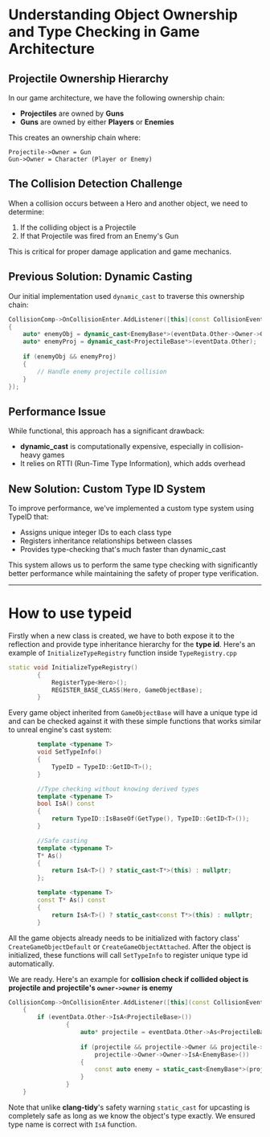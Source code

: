 # Understanding Object Ownership and Type Checking in Game Architecture

## Projectile Ownership Hierarchy

In our game architecture, we have the following ownership chain:
- **Projectiles** are owned by **Guns**
- **Guns** are owned by either **Players** or **Enemies**

This creates an ownership chain where:
```
Projectile->Owner = Gun
Gun->Owner = Character (Player or Enemy)
```

## The Collision Detection Challenge

When a collision occurs between a Hero and another object, we need to determine:

1. If the colliding object is a Projectile
2. If that Projectile was fired from an Enemy's Gun

This is critical for proper damage application and game mechanics.

## Previous Solution: Dynamic Casting

Our initial implementation used `dynamic_cast` to traverse this ownership chain:

```cpp
CollisionComp->OnCollisionEnter.AddListener([this](const CollisionEventData& eventData)
{
    auto* enemyObj = dynamic_cast<EnemyBase*>(eventData.Other->Owner->Owner);
    auto* enemyProj = dynamic_cast<ProjectileBase*>(eventData.Other);
    
    if (enemyObj && enemyProj)
    {
        // Handle enemy projectile collision
    }
});
```

## Performance Issue

While functional, this approach has a significant drawback:
- **dynamic_cast** is computationally expensive, especially in collision-heavy games
- It relies on RTTI (Run-Time Type Information), which adds overhead

## New Solution: Custom Type ID System

To improve performance, we've implemented a custom type system using TypeID that:
- Assigns unique integer IDs to each class type
- Registers inheritance relationships between classes
- Provides type-checking that's much faster than dynamic_cast

This system allows us to perform the same type checking with significantly better performance while maintaining the safety of proper type verification.

___

# How to use typeid 

Firstly when a new class is created, we have to both expose it to the reflection and provide type inheritance hierarchy for the **type id**. Here's an example of `InitializeTypeRegistry` function inside `TypeRegistry.cpp`

```cpp
static void InitializeTypeRegistry()
        {
            RegisterType<Hero>();
            REGISTER_BASE_CLASS(Hero, GameObjectBase);
        }
```

Every game object inherited from `GameObjectBase` will have a unique type id and can be checked against it with these simple functions that works similar to unreal engine's cast system: 
```cpp
        template <typename T>
        void SetTypeInfo()
        {
            TypeID = TypeID::GetID<T>();
        }

        //Type checking without knowing derived types
        template <typename T>
        bool IsA() const
        {
            return TypeID::IsBaseOf(GetType(), TypeID::GetID<T>());
        }

        //Safe casting
        template <typename T>
        T* As()
        {
            return IsA<T>() ? static_cast<T*>(this) : nullptr;
        };

        template <typename T>
        const T* As() const
        {
            return IsA<T>() ? static_cast<const T*>(this) : nullptr;
        }
```

All the game objects already needs to be initialized with factory class' `CreateGameObjectDefault` or `CreateGameObjectAttached`. After the object is initialized, these functions will call `SetTypeInfo` to register unique type id automatically.

We are ready. Here's an example for **collision check if collided object is projectile and projectile's `owner->owner` is enemy** 

```cpp
CollisionComp->OnCollisionEnter.AddListener([this](const CollisionEventData& eventData)
    {
        if (eventData.Other->IsA<ProjectileBase>())
                {
                    auto* projectile = eventData.Other->As<ProjectileBase>();
                    
                    if (projectile && projectile->Owner && projectile->Owner->Owner &&
                        projectile->Owner->Owner->IsA<EnemyBase>())
                    {
                        const auto enemy = static_cast<EnemyBase*>(projectile->Owner->Owner);
                    }
                }
    }
```

Note that unlike **clang-tidy**'s safety warning `static_cast` for upcasting is completely safe as long as we know the object's type exactly. We ensured type name is correct with `IsA` function.


